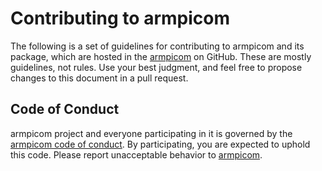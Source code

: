 # Contributing to armpicom

The following is a set of guidelines for contributing to armpicom and its package, which are hosted in the [armpicom](https://github.com/vroncevic/armpicom) on GitHub. These are mostly guidelines, not rules. Use your best judgment, and feel free to propose changes to this document in a pull request.

## Code of Conduct

armpicom project and everyone participating in it is governed by the [armpicom code of conduct](CODE_OF_CONDUCT.md). By participating, you are expected to uphold this code. Please report unacceptable behavior to [armpicom](mailto:elektron.ronca@gmail.com).
